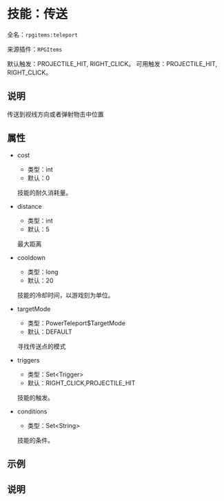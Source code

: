 # 技能：传送

<!-- 本文件是通过游戏内 `/rpgitem gen-wiki` 命令生成的。 -->
<!-- 请只在对应的 "beginCustomXXXX" 与 "endCustomXXXX" 间编辑。  -->
<!-- 如果您想修改技能或其属性的描述， -->
<!-- 请修改 "resources/lang/zh_CN.yml" 中对应的项。 -->

全名：`rpgitems:teleport`

来源插件：`RPGItems`

默认触发：PROJECTILE_HIT, RIGHT_CLICK。
可用触发：PROJECTILE_HIT, RIGHT_CLICK。

<!-- beginCustomHeader -->
<!-- endCustomHeader -->

## 说明

传送到视线方向或者弹射物击中位置
<!-- beginCustomDescription -->
<!-- endCustomDescription -->

## 属性

* cost

  * 类型：int
  * 默认：0

  技能的耐久消耗量。

* distance

  * 类型：int
  * 默认：5

  最大距离

* cooldown

  * 类型：long
  * 默认：20

  技能的冷却时间，以游戏刻为单位。

* targetMode

  * 类型：PowerTeleport$TargetMode
  * 默认：DEFAULT

  寻找传送点的模式

* triggers

  * 类型：Set&lt;Trigger&gt;
  * 默认：RIGHT_CLICK,PROJECTILE_HIT

  技能的触发。

* conditions

  * 类型：Set&lt;String&gt;

  技能的条件。

<!-- beginCustomProperties -->
<!-- endCustomProperties -->

## 示例

<!-- beginCustomExample -->
<!-- endCustomExample -->

## 说明

<!-- beginCustomNote -->
<!-- endCustomNote -->